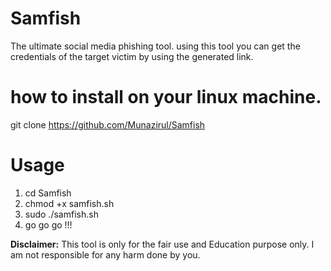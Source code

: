 # Samfish
The ultimate social media phishing tool. using this tool you can get the credentials of the target victim by using the generated link.
# how to install on your linux machine.
git clone https://github.com/Munazirul/Samfish

# Usage
1. cd Samfish
2. chmod +x samfish.sh
3. sudo ./samfish.sh
4. go go go !!!

**Disclaimer:**
This tool is only for the fair use and Education purpose only.
I am not responsible for any harm done by you.
